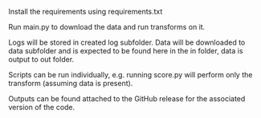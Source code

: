 
Install the requirements using requirements.txt

Run main.py to download the data and run transforms on it.

Logs will be stored in created log subfolder.
Data will be downloaded to data subfolder and is expected to be found here in the in folder, data is output to out folder.

Scripts can be run individually, e.g. running score.py will perform only the transform (assuming data is present).

Outputs can be found attached to the GitHub release for the associated version of the code.
